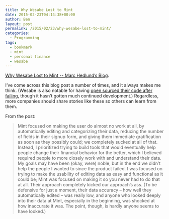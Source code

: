 ```yaml
---
title: Why Wesabe Lost to Mint
date: 2015-02-23T04:14:38+00:00
author: Ben
layout: post
permalink: /2015/02/23/why-wesabe-lost-to-mint/
categories:
  - Programming
tags:
  - bookmark
  - mint
  - personal finance
  - wesabe
---
```

[Why Wesabe Lost to Mint -- Marc Hedlund&#8217;s Blog](http://blog.precipice.org/why-wesabe-lost-to-mint/).

I&#8217;ve come across this blog post a number of times, and it always makes me think. (Wesabe is also notable for having [open sourced their code after failing](https://github.com/wesabe/), though it hasn&#8217;t gotten much continued development.) Regardless, more companies should share stories like these so others can learn from them.

From the post:

> Mint focused on making the user do almost no work at all, by automatically editing and categorizing their data, reducing the number of fields in their signup form, and giving them immediate gratification as soon as they possibly could; we completely sucked at all of that. Instead, I prioritized trying to build tools that would eventually help people change their financial behavior for the better, which I believed required people to more closely work with and understand their data. My goals may have been (okay, were) noble, but in the end we didn’t help the people I wanted to since the product failed. I was focused on trying to make the usability of editing data as easy and functional as it could be; Mint was focused on making it so you never had to do that at all. Their approach completely kicked our approach’s ass. (To be defensive for just a moment, their data accuracy – how well they automatically edited – was really low, and anyone who looked deeply into their data at Mint, especially in the beginning, was shocked at how inaccurate it was. The point, though, is hardly anyone seems to have looked.)